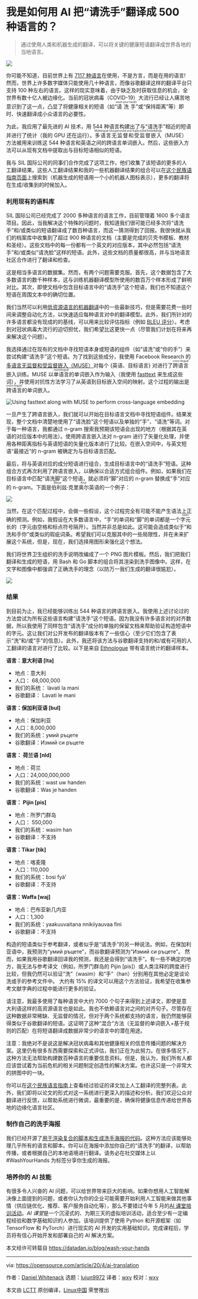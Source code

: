[#]: collector: (lujun9972)
[#]: translator: (wxy)
[#]: reviewer: (wxy)
[#]: publisher: (wxy)
[#]: url: (https://linux.cn/article-12131-1.html)
[#]: subject: (How I'm using AI to translate 'wash your hands' in 500 languages)
[#]: via: (https://opensource.com/article/20/4/ai-translation)
[#]: author: (Daniel Whitenack https://opensource.com/users/datadan)

我是如何用 AI 把“请洗手”翻译成 500 种语言的？
======

> 通过使用人类和机器生成的翻译，可以将关键的健康短语翻译成世界各地的当地语言。

![](https://img.linux.net.cn/data/attachment/album/202004/20/184427f1a2t5z61m5xxo1t.jpg)

你可能不知道，目前世界上有 [7117 种语言][2]在使用，不是方言，而是在用的语言! 然而，世界上许多数字媒体只能使用几十种语言，而像谷歌翻译这样的翻译平台只支持 100 种左右的语言。这样的现实意味着，由于缺乏及时获取信息的机会，全世界有数十亿人被边缘化。当前的冠状病毒（COVID-19）大流行已经让人痛苦地意识到了这一点，凸显了将健康相关的短语（如“<ruby>请洗手<rt>wash your hands</rt></ruby>”或“保持距离”等）即时、快速翻译成小众语言的必要性。

为此，我应用了最先进的 AI 技术，用 544 种语言构建出了与“请洗手”相近的短语并进行了统计（我的 GPU 还在运行）。<ruby>多语言无监督和受监督嵌入<rt>Multilingual Unsupervised and Supervised Embeddings</rt></ruby>（MUSE）方法被用来训练这 544 种语言和英语之间的跨语言单词嵌入。然后，这些嵌入方法可以从现有文档中提取出与目标短语相似的短语。

我与 SIL 国际公司的同事们合作完成了这项工作，他们收集了该短语的更多的人工翻译结果。这些人工翻译结果和我的一些机器翻译结果的组合可以在[这个民族语指南页面][3]上搜索到（机器生成的短语用一个小的机器人图标表示），更多的翻译将在生成/收集到的时候加入。

### 利用现有的语料库

SIL 国际公司已经完成了 2000 多种语言的语言工作，目前管理着 1600 多个语言项目。因此，当我解决这个特殊的问题时，我知道我们很可能已经多次将“请洗手”和/或类似的短语翻译成了数百种语言，而这一猜测得到了回报。我很快就从我们的档案库中收集到了超过 900 种语言的文档（主要是完成的贝壳书模板、教材和圣经）。这些文档中的每一份都有一个英文的对应版本，其中必然包括“请洗手”和/或类似“请洗脸”这样的短语。此外，这些文档的质量都很高，并与当地语言社区合作进行了翻译和检查。

这是相当多语言的数据集。然而，有两个问题需要克服。首先，这个数据包含了大多数语言的数千种样本，这与训练机器翻译模型所使用的数百万个样本形成了鲜明对比。其次，即使文档中包含目标语言中的“请洗手”这个短语，我们也不知道这个短语在周围文本中的确切位置。

我们当然可以利用[低资源语言的机器翻译][4]中的一些最新技巧，但是需要花费一些时间来调整自动化方法，以快速适应每种语言对中的翻译模型。此外，我们所针对的许多语言都没有现成的的基线，可以用来比较评估指标（例如 [BLEU 评分][5]）。考虑到对冠状病毒大流行的迫切担忧，我们希望比这更快一点（尽管我们计划在将来再来解决这个问题）。

我选择通过在现有的文档中寻找短语本身或短语的组件（如“请洗”或“你的手”）来尝试构建“请洗手”这个短语。为了找到这些成分，我使用 Facebook Research 的[多语言无监督和受监督嵌入（MUSE）][6]对每个 {英语、目标语言} 对进行了<ruby>跨语言<rt>cross-lingual</rt></ruby>嵌入训练。MUSE 以<ruby>单语言<rt>monolingual</rt></ruby>的单词嵌入作为输入（我使用 [fasttext][7] 来生成这些词），并使用对抗性方法学习了从英语到目标嵌入空间的映射。这个过程的输出是<ruby>跨语言<rt>cross-lingual</rt></ruby>的单词嵌入。

![Using fasttext along with MUSE to perform cross-language embedding][8]

一旦产生了跨语言嵌入，我们就可以开始在目标语言文档中寻找短语组件。结果发现，整个文档中清楚地使用了“请洗脸”这个短语以及单独的“手”、“请洗”等词。对于每一种语言，我都通过 n-gram 搜索我预期该短语会出现的地方（根据其在英语的对应版本中的用法）。使用跨语言嵌入法对 n-gram 进行了矢量化处理，并使用各种距离指标与英语短语的矢量化版本进行了比较。在嵌入空间中，与英文短语“最接近”的 n-gram 被确定为与目标语言匹配。

最后，将与英语对应的成分短语进行组合，生成目标语言中的“请洗手”短语。这种组合方式再次利用了跨语言嵌入，以确保以合适方式组合组件。例如，如果我们在目标语言中匹配“请洗脚”这个短语，就必须将“脚”对应的 n-gram 替换成“手”对应的 n-gram。下面是<ruby>伯利兹·克里奥尔<rt>Belize Kriol</rt></ruby>英语的一个例子：

![][9]

当然，在这个匹配过程中，会做一些假设，这个过程完全有可能不能产生语法上正确的预测。例如，我假设在大多数语言中，“手”的单词和“脚”的单词都是一个<ruby>字元<rt>token</rt></ruby>长的（字元由空格和标点符号隔开）。当然并非总是如此。这可能会造成类似于“和洗和手你”或类似的瑕疵词条。希望我们可以克服其中的一些局限性，并在未来扩展这个系统，但是，现在，我们选择用图形来强化这个想法。

我们将世界卫生组织的洗手说明改编成了一个 PNG 图片模板。然后，我们把我们翻译和生成的短语，用 Bash 和 Go 脚本的组合将其渲染到洗手图像中。这样，在文字和图像中都强调了正确洗手的理念（以防万一我们生成的翻译很尴尬）。

![][10]

### 结果

到目前为止，我已经能够训练出 544 种语言的跨语言嵌入。我使用上述讨论过的方法尝试为所有这些语言构建“请洗手”这个短语。因为我没有许多语言对的对齐数据，所以我使用了同样包含“请洗手”成分的单独的保留文档来帮助验证构造短语中的字元。这让我们对公开发布的翻译版本有了一些信心（至少它们包含了表示“洗”和/或“手”的信息）。此外，我还将该方法与谷歌翻译支持的和/或有可用的人工翻译的语言对进行了比较。以下是来自 [Ethnologue][11] 带有语言统计的翻译样本。

**语言：意大利语 [Ita]**

- 地点：意大利
- 人口： 68,000,000
- 我们的系统： làvati la mani
- 谷歌翻译： Lavati le mani

**语言：保加利亚语 [bul]**

- 地点：保加利亚
- 人口：8,000,000
- 我们的系统：умий ръцете
- 谷歌翻译：Измий си ръцете

**语言： 荷兰语 [nld]**

- 地点：荷兰
- 人口：24,000,000,000
- 我们的系统：wast uw handen
- 谷歌翻译：Was je handen

**语言： Pijin [pis]**

- 地点：所罗门群岛
- 人口： 550,000
- 我们的系统：wasim han
- 谷歌翻译：不支持

**语言：Tikar [tik]**

- 地点：喀麦隆
- 人口：110,000
- 我们的系统：ɓɔsi fyàʼ
- 谷歌翻译：不支持

**语言：Waffa [waj]**

- 地点：巴布亚新几内亚
- 人口：1,300
- 我们的系统：yaakuuvaitana nnikiiyauvaa fini
- 谷歌翻译：不支持

构造的短语类似于参考翻译，或者似乎是“请洗手”的另一种说法。例如，在保加利亚语中，我预测为“умий ръцете”，而谷歌翻译预测为“Измий си ръцете”。 然而，如果我用谷歌翻译回译我的预测，我还是会得到“请洗手”。有一些不确定的地方，我无法与参考译文（例如，所罗门群岛的 Pijin [pis]）或人类注释的跨度进行比较，但我仍然可以验证“洗”（wasim）和“手”（han）分别用在其他必定是谈论洗或手的参考文件中。 大约有 15% 的译文可以用这个方法验证，我希望在收集参考文献字典的过程中能进行更多的验证。

请注意，我最多使用了每种语言中大约 7000 个句子来得到上述译文，即使是意大利语这样的高资源语言也是如此。我也不依赖语言对之间的对齐句子。尽管存在这种数据非常稀缺、无监督的情况，但对于两个系统都支持的语言，我仍然能够获得类似于谷歌翻译的短语。这证明了这种“混合”方法（无监督的单词嵌入+基于规则的匹配）在将短语翻译成数据非常少的语言中的潜在用途。

注意：我绝对不是说这是解决冠状病毒和其他健康相关的信息传播问题的解决方案。这里仍有很多东西需要探索和正式评估，我们正在为此努力。在很多情况下，这种方法无法帮助构建数百种语言的重要信息资料。但是，我认为，我们所有人都应该尝试着为当前危机的相关问题制定创造性的解决方案。也许这只是一个非常大的拼图中的一块。

你可以在[这个民族语言指南][3]上查看经过验证的译文加上人工翻译的完整列表。此外，我们即将以论文的形式对这一系统进行更深入的描述和分析。我们欢迎公众对翻译进行反馈，以帮助系统进行微调，最重要的是，确保将健康信息传递给世界各地的边缘化语言社区。

### 制作自己的洗手海报

我们已经开源了[用于渲染复合的脚本和生成洗手海报的代码][12]。这种方法应该能够处理几乎所有的语言和脚本。你可以在海报中添加你自己的“请洗手”的翻译，以帮助传播，或者根据自己的本地语境进行翻译。请务必在社交媒体上以 #WashYourHands 为标签分享你生成的海报。

### 培养你的 AI 技能

有很多令人兴奋的 AI 问题，可以给世界带来巨大的影响。如果你想用人工智能解决像上面提到的问题，或者你认为你的企业可能需要开始利用人工智能来做其他事情（供应链优化、推荐、客户服务自动化等），那么不要错过今年 5 月的[AI 课堂培训活动][13]。*AI 课堂*是一个沉浸式的、为期三天的虚拟培训活动，适合至少有一定编程经验和数学基础知识的人参加。该培训提供了使用 Python 和开源框架（如 TensorFlow 和 PyTorch）进行现实的 AI 开发的实用基础知识。完成课程后，学员将有信心开始开发和部署自己的 AI 解决方案。

本文经许可转载自 https://datadan.io/blog/wash-your-hands 

--------------------------------------------------------------------------------

via: https://opensource.com/article/20/4/ai-translation

作者：[Daniel Whitenack][a]
选题：[lujun9972][b]
译者：[wxy](https://github.com/wxy)
校对：[wxy](https://github.com/wxy)

本文由 [LCTT](https://github.com/LCTT/TranslateProject) 原创编译，[Linux中国](https://linux.cn/) 荣誉推出

[a]: https://opensource.com/users/datadan
[b]: https://github.com/lujun9972
[1]: https://opensource.com/sites/default/files/styles/image-full-size/public/lead-images/world_hands_diversity.png?itok=zm4EDxgE (Two diverse hands holding a globe)
[2]: https://www.ethnologue.com/guides/how-many-languages
[3]: https://www.ethnologue.com/guides/health
[4]: https://datadan.io/blog/resources-for-low-resource-machine-translation
[5]: https://en.wikipedia.org/wiki/BLEU
[6]: https://github.com/facebookresearch/MUSE
[7]: https://fasttext.cc/
[8]: https://opensource.com/sites/default/files/uploads/ai-language-translation-wash-your-hands-opensourcedotcom.gif (Using fasttext along with MUSE to perform cross-language embedding)
[9]: https://opensource.com/sites/default/files/uploads/ai-language-translation-wash-your-hands-opensourcedotcom2.gif
[10]: https://opensource.com/sites/default/files/uploads/ai-language-translation-wash-your-hands-opensourcedotcom3.gif
[11]: https://www.ethnologue.com/
[12]: https://github.com/sil-ai/wash-your-hands
[13]: https://datadan.io/
